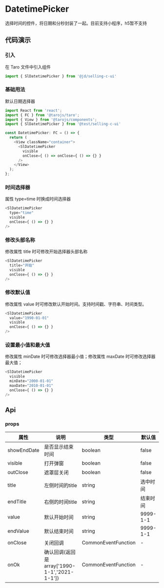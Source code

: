 
# DatetimePicker
选择时间的控件，将日期和分秒封装了一起。目前支持小程序，h5暂不支持

## 代码演示
### 引入
在 Taro 文件中引入组件
```js
import { SlDatetimePicker } from '@jd/selling-c-ui'
```

### 基础用法
默认日期选择器
```js
import React from 'react';
import { FC } from '@tarojs/taro';
import { View } from '@tarojs/components';
import { SlDatetimePicker } from '@test/selling-c-ui'

const DatetimePicker: FC = () => {
  return (
    <View className="container">
      <SlDatetimePicker 
        visible
        onClose={ () => onClose={ () => {} }
      />
    </View>
  );
};
```

### 时间选择器
属性 type=time 时换成时间选择器
```js
<SlDatetimePicker 
  type="time" 
  visible
  onClose={ () => {} } 
/>
```

### 修改头部名称
修改属性 title 时可修改开始选择器头部名称
```js
<SlDatetimePicker 
  title="开始" 
  visible
  onClose={ () => {} } 
/>
```

### 修改默认值
修改属性 value 时可修改默认开始时间。支持时间戳、字符串、时间类型。
```js
<SlDatetimePicker 
  value="1990-01-01" 
  visible
  onClose={ () => {} } 
/>
```

### 设置最小值和最大值
修改属性 minDate 时可修改选择器最小值；修改属性 maxDate 时可修改选择器最大值；
```js
<SlDatetimePicker 
  visible
  minDate="2000-01-01"
  maxDate="2010-01-01"
  onClose={ () => {} } 
/>
```

## Api
### props
|  属性   | 说明  | 类型 | 默认值 |
|  ----  | ----  | ---- | ---- |
| showEndDate | 是否显示结束时间 | boolean | false |
| visible | 打开弹窗 | boolean | false |
| outClose | 遮罩层关闭 | boolean | false |
| title | 左侧时间的title | string | 选中时间 |
| endTitle | 右侧的时间title | string | 结束时间 |
| value | 默认开始时间 | string | 9999-1-1 |
| endValue | 默认结束时间 | string | 9999-1-1 |
| onClose | 关闭回调 | CommonEventFunction | - |
| onOk | 确认回调(返回是array['1990-1-1','2021-1-1']) | CommonEventFunction | - |
